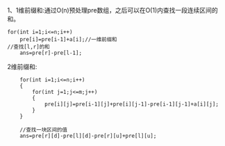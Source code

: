 1、1维前缀和:通过O(n)预处理pre数组，之后可以在O(1)内查找一段连续区间的和。
```
for(int i=1;i<=n;i++)
    pre[i]=pre[i-1]+a[i];//一维前缀和
//查找[l,r]的和
    ans=pre[r]-pre[l-1];
```
2维前缀和:
```
    for(int i=1;i<=n;i++)
    {
        for(int j=1;j<=m;j++)
        {
            pre[i][j]=pre[i-1][j]+pre[i][j-1]-pre[i-1][j-1]+a[i][j];
        }
    }

    //查找一块区间的值
    ans=pre[r][d]-pre[l][d]-pre[r][u]+pre[l][u];
```
